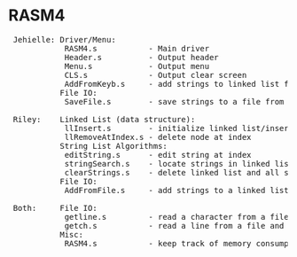 # RASM4

<pre>
 Jehielle: Driver/Menu:
            RASM4.s           - Main driver
            Header.s          - Output header
            Menu.s            - Output menu
            CLS.s             - Output clear screen
            AddFromKeyb.s     - add strings to linked list from keyboard
           File IO:
            SaveFile.s        - save strings to a file from linked list
 
 Riley:    Linked List (data structure):
            llInsert.s        - initialize linked list/insert node
            llRemoveAtIndex.s - delete node at index
           String List Algorithms:
            editString.s      - edit string at index
            stringSearch.s    - locate strings in linked list
            clearStrings.s    - delete linked list and all strings stored in it
           File IO:
            AddFromFile.s     - add strings to a linked list from a file
 
 Both:     File IO:
			getline.s         - read a character from a file
			getch.s           - read a line from a file and return it in a new string
           Misc:
            RASM4.s           - keep track of memory consumption in driver
 </pre>
